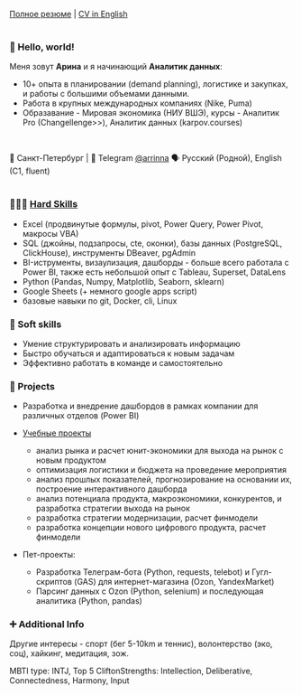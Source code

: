 <!-- TODO: Переписать интро -->
<!-- TODO: Переписать скиллы -->
<!-- TODO: Расписать проекты -->

[Полное резюме](https://github.com/Arrinna/arrinna/blob/main/CV_Arrinna.md) | [CV in English](https://github.com/Arrinna/personal/blob/main/CV_Arrinna_eng.md)
<br>
<br>
### 👋 Hello, world! 
Меня зовут **Арина** и я начинающий **Аналитик данных**:
- 10+ опыта в планировании (demand planning), логистике и закупках, и работы с большими объемами данными.
- Работа в крупных международных компаниях (Nike, Puma)
- Образавание - Мировая экономика (НИУ ВШЭ), курсы - Аналитик Pro (Changellenge>>), Аналитик данных (karpov.courses)

<br>

📍 Санкт-Петербург | 📩 Telegram [@arrinna](https://t.me/arrinna) 🗣 Русский (Родной), English (C1, fluent)
<br>
<br>

### 👩🏻‍💻 [Hard Skills](https://github.com/Arrinna/Arrinna/blob/main/nice_viz.md)

+ Excel (продвинутые формулы, pivot, Power Query, Power Pivot, макросы VBA)
+ SQL (джойны, подзапросы, cte, оконки), базы данных (PostgreSQL, ClickHouse), инструменты DBeaver, pgAdmin
+ BI-иструменты, визаулизация, дашборды - больше всего работала с Power BI, также есть небольшой опыт с Tableau, Superset, DataLens
+ Python (Pandas, Numpy, Matplotlib, Seaborn, sklearn)
+ Google Sheets (+ немного google apps script)
+ базовые навыки по git, Docker, cli, Linux

### 🌱 Soft skills
+ Умение структурировать и анализировать информацию
+ Быстро обучаться и адаптироваться к новым задачам
+ Эффективно работать в команде и самостоятельно

### 📂 Projects

- Разработка и внедрение дашбордов в рамках компании для различных отделов (Power BI)
  
- [Учебные проекты](https://github.com/Arrinna/Arrinna/blob/main/study_projects.md)
  - анализ рынка и расчет юнит-экономики для выхода на рынок с новым продуктом
  - оптимизация логистики и бюджета на проведение мероприятия
  - анализ прошлых показателей, прогнозирование на основании их, построение интерактивного дашборда
  - анализ потенциала продукта, макроэкономики, конкурентов, и разработка стратегии выхода на рынок
  - разработка стратегии модернизации, расчет финмодели
  - разработка концепции нового цифрового продукта, расчет финмодели
    
- Пет-проекты:
  - Разработка Телеграм-бота (Python, requests, telebot) и Гугл-скриптов (GAS) для интернет-магазина (Ozon, YandexMarket)
  - Парсинг данных с Ozon (Python, selenium) и последующая аналитика (Python, pandas)


### ➕ Additional Info
Другие интересы - спорт (бег 5-10km и теннис), волонтерство (эко, соц), хайкинг, медитация, зож.

MBTI type: INTJ, Top 5 CliftonStrengths: Intellection, Deliberative, Connectedness, Harmony, Input


